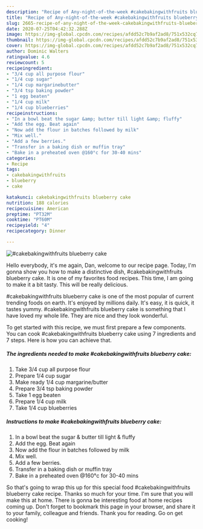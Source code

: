 ```yaml
---
description: "Recipe of Any-night-of-the-week #cakebakingwithfruits blueberry cake"
title: "Recipe of Any-night-of-the-week #cakebakingwithfruits blueberry cake"
slug: 2665-recipe-of-any-night-of-the-week-cakebakingwithfruits-blueberry-cake
date: 2020-07-25T04:42:32.288Z
image: https://img-global.cpcdn.com/recipes/afdd52c7b9af2ad8/751x532cq70/cakebakingwithfruits-blueberry-cake-recipe-main-photo.jpg
thumbnail: https://img-global.cpcdn.com/recipes/afdd52c7b9af2ad8/751x532cq70/cakebakingwithfruits-blueberry-cake-recipe-main-photo.jpg
cover: https://img-global.cpcdn.com/recipes/afdd52c7b9af2ad8/751x532cq70/cakebakingwithfruits-blueberry-cake-recipe-main-photo.jpg
author: Dominic Walters
ratingvalue: 4.6
reviewcount: 5
recipeingredient:
- "3/4 cup all purpose flour"
- "1/4 cup sugar"
- "1/4 cup margarinebutter"
- "3/4 tsp baking powder"
- "1 egg beaten"
- "1/4 cup milk"
- "1/4 cup blueberries"
recipeinstructions:
- "In a bowl beat the sugar &amp; butter till light &amp; fluffy"
- "Add the egg. Beat again"
- "Now add the flour in batches followed by milk"
- "Mix well."
- "Add a few berries."
- "Transfer in a baking dish or muffin tray"
- "Bake in a preheated oven @160°c for 30-40 mins"
categories:
- Recipe
tags:
- cakebakingwithfruits
- blueberry
- cake

katakunci: cakebakingwithfruits blueberry cake 
nutrition: 188 calories
recipecuisine: American
preptime: "PT32M"
cooktime: "PT60M"
recipeyield: "4"
recipecategory: Dinner

---
```



![#cakebakingwithfruits blueberry cake](https://img-global.cpcdn.com/recipes/afdd52c7b9af2ad8/751x532cq70/cakebakingwithfruits-blueberry-cake-recipe-main-photo.jpg)

Hello everybody, it's me again, Dan, welcome to our recipe page. Today, I'm gonna show you how to make a distinctive dish, #cakebakingwithfruits blueberry cake. It is one of my favorites food recipes. This time, I am going to make it a bit tasty. This will be really delicious.

#cakebakingwithfruits blueberry cake is one of the most popular of current trending foods on earth. It's enjoyed by millions daily. It's easy, it is quick, it tastes yummy. #cakebakingwithfruits blueberry cake is something that I have loved my whole life. They are nice and they look wonderful.




To get started with this recipe, we must first prepare a few components. You can cook #cakebakingwithfruits blueberry cake using 7 ingredients and 7 steps. Here is how you can achieve that.

<!--inarticleads1-->

##### The ingredients needed to make #cakebakingwithfruits blueberry cake:

1. Take 3/4 cup all purpose flour
1. Prepare 1/4 cup sugar
1. Make ready 1/4 cup margarine/butter
1. Prepare 3/4 tsp baking powder
1. Take 1 egg beaten
1. Prepare 1/4 cup milk
1. Take 1/4 cup blueberries




<!--inarticleads2-->

##### Instructions to make #cakebakingwithfruits blueberry cake:

1. In a bowl beat the sugar &amp; butter till light &amp; fluffy
1. Add the egg. Beat again
1. Now add the flour in batches followed by milk
1. Mix well.
1. Add a few berries.
1. Transfer in a baking dish or muffin tray
1. Bake in a preheated oven @160°c for 30-40 mins




So that's going to wrap this up for this special food #cakebakingwithfruits blueberry cake recipe. Thanks so much for your time. I'm sure that you will make this at home. There is gonna be interesting food at home recipes coming up. Don't forget to bookmark this page in your browser, and share it to your family, colleague and friends. Thank you for reading. Go on get cooking!
